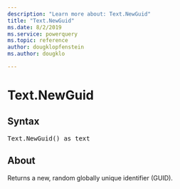 ```yaml
---
description: "Learn more about: Text.NewGuid"
title: "Text.NewGuid"
ms.date: 8/2/2019
ms.service: powerquery
ms.topic: reference
author: dougklopfenstein
ms.author: dougklo

---
```

# Text.NewGuid

## Syntax

<pre>
Text.NewGuid() as text 
</pre>
  
## About  
Returns a new, random globally unique identifier (GUID).
